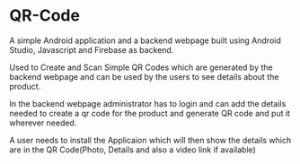 # QR-Code

A simple Android application and a backend webpage built using Android Studio, Javascript and Firebase as backend.

Used to Create and Scan Simple QR Codes which are generated by the backend webpage and can be used by the users to see details about the product.

In the backend webpage administrator has to login and can add the details needed to create a qr code for the product and generate QR code and put it wherever needed.

A user needs to install the Applicaion which will then show the details which are in the QR Code(Photo, Details and also a video link if available)
